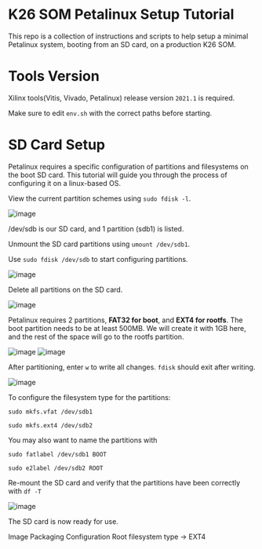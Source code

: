 # K26 SOM Petalinux Setup Tutorial
This repo is a collection of instructions and scripts to help setup a minimal Petalinux system, booting from an SD card, on a production K26 SOM.

# Tools Version
Xilinx tools(Vitis, Vivado, Petalinux) release version `2021.1` is required.

Make sure to edit `env.sh` with the correct paths before starting.

# SD Card Setup
Petalinux requires a specific configuration of partitions and filesystems on the boot SD card.
This tutorial will guide you through the process of configuring it on a linux-based OS.

View the current partition schemes using `sudo fdisk -l`.

![image](https://user-images.githubusercontent.com/65555647/202134189-1bc00bf1-c3d1-46b6-bf5c-c16048b5525b.png) 

/dev/sdb is our SD card, and 1 partition (sdb1) is listed.


Unmount the SD card partitions using `umount /dev/sdb1`.


Use `sudo fdisk /dev/sdb` to start configuring partitions.

![image](https://user-images.githubusercontent.com/65555647/202135125-960edd1e-59fd-4859-a241-0d8b0f02b56a.png)

Delete all partitions on the SD card.

![image](https://user-images.githubusercontent.com/65555647/202136239-a5e38cbc-f744-42eb-a994-8d329b469907.png)


Petalinux requires 2 partitions, **FAT32 for boot**, and **EXT4 for rootfs**. The boot partition needs to be at least 500MB. We will create it with 1GB here, and the rest of the space will go to the rootfs partition.

![image](https://user-images.githubusercontent.com/65555647/202137099-ff2d2009-4f0c-41d8-829a-820eab09b23d.png)
![image](https://user-images.githubusercontent.com/65555647/202137142-ea56cbb2-990e-4db6-ac62-348212d48374.png)

After partitioning, enter `w` to write all changes. `fdisk` should exit after writing.

![image](https://user-images.githubusercontent.com/65555647/202137429-3972b0b8-5e6d-47a1-92ff-acaf45044302.png)


To configure the filesystem type for the partitions:

`sudo mkfs.vfat /dev/sdb1`

`sudo mkfs.ext4 /dev/sdb2`

You may also want to name the partitions with

`sudo fatlabel /dev/sdb1 BOOT`

`sudo e2label /dev/sdb2 ROOT`


Re-mount the SD card and verify that the partitions have been correctly with `df -T`

![image](https://user-images.githubusercontent.com/65555647/202139812-fe8016c8-a943-4d14-8a68-26c7399a89c3.png)


The SD card is now ready for use.




Image Packaging Configuration 
Root filesystem type -> EXT4



